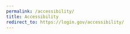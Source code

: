 ```yaml
---
permalink: /accessibility/
title: Accessibility
redirect_to: https://login.gov/accessibility/
---
```

